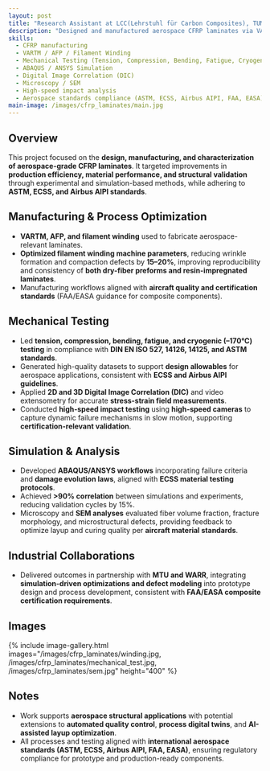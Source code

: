```yaml
---
layout: post
title: "Research Assistant at LCC(Lehrstuhl für Carbon Composites), TUM"
description: "Designed and manufactured aerospace CFRP laminates via VARTM, AFP, and filament winding. Optimized winding parameters reducing wrinkle formation and compaction defects by 15–20%, improved reproducibility of preforms, and validated via mechanical testing, DIC, and high-speed impact studies in compliance with ASTM, ECSS, and Airbus standards."
skills:
  - CFRP manufacturing
  - VARTM / AFP / Filament Winding
  - Mechanical Testing (Tension, Compression, Bending, Fatigue, Cryogenic)
  - ABAQUS / ANSYS Simulation
  - Digital Image Correlation (DIC)
  - Microscopy / SEM
  - High-speed impact analysis
  - Aerospace standards compliance (ASTM, ECSS, Airbus AIPI, FAA, EASA)
main-image: /images/cfrp_laminates/main.jpg
---
```


## Overview
This project focused on the **design, manufacturing, and characterization of aerospace-grade CFRP laminates**. It targeted improvements in **production efficiency, material performance, and structural validation** through experimental and simulation-based methods, while adhering to **ASTM, ECSS, and Airbus AIPI standards**.

## Manufacturing & Process Optimization
- **VARTM, AFP, and filament winding** used to fabricate aerospace-relevant laminates.  
- **Optimized filament winding machine parameters**, reducing wrinkle formation and compaction defects by **15–20%**, improving reproducibility and consistency of **both dry-fiber preforms and resin-impregnated laminates**.  
- Manufacturing workflows aligned with **aircraft quality and certification standards** (FAA/EASA guidance for composite components).

## Mechanical Testing
- Led **tension, compression, bending, fatigue, and cryogenic (–170°C) testing** in compliance with **DIN EN ISO 527, 14126, 14125, and ASTM standards**.  
- Generated high-quality datasets to support **design allowables** for aerospace applications, consistent with **ECSS and Airbus AIPI guidelines**.  
- Applied **2D and 3D Digital Image Correlation (DIC)** and video extensometry for accurate **stress-strain field measurements**.  
- Conducted **high-speed impact testing** using **high-speed cameras** to capture dynamic failure mechanisms in slow motion, supporting **certification-relevant validation**.

## Simulation & Analysis
- Developed **ABAQUS/ANSYS workflows** incorporating failure criteria and **damage evolution laws**, aligned with **ECSS material testing protocols**.  
- Achieved **>90% correlation** between simulations and experiments, reducing validation cycles by 15%.  
- Microscopy and **SEM analyses** evaluated fiber volume fraction, fracture morphology, and microstructural defects, providing feedback to optimize layup and curing quality per **aircraft material standards**.

## Industrial Collaborations
- Delivered outcomes in partnership with **MTU and WARR**, integrating **simulation-driven optimizations and defect modeling** into prototype design and process development, consistent with **FAA/EASA composite certification requirements**.

## Images
{% include image-gallery.html images="/images/cfrp_laminates/winding.jpg, /images/cfrp_laminates/mechanical_test.jpg, /images/cfrp_laminates/sem.jpg" height="400" %}

## Notes
- Work supports **aerospace structural applications** with potential extensions to **automated quality control**, **process digital twins**, and **AI-assisted layup optimization**.  
- All processes and testing aligned with **international aerospace standards (ASTM, ECSS, Airbus AIPI, FAA, EASA)**, ensuring regulatory compliance for prototype and production-ready components.
